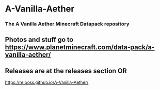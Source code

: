 # A-Vanilla-Aether
### The A Vanilla Aether Minecraft Datapack repository
 
## Photos and stuff go to https://www.planetminecraft.com/data-pack/a-vanilla-aether/

## Releases are at the releases section OR
https://relboss.github.io/A-Vanilla-Aether/